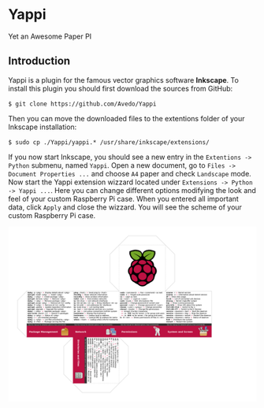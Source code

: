 # Yappi

Yet an Awesome Paper PI

## Introduction

Yappi is a plugin for the famous vector graphics software **Inkscape**. To install this plugin you should first download the sources from GitHub:

    $ git clone https://github.com/Avedo/Yappi

Then you can move the downloaded files to the extentions folder of your Inkscape installation:

    $ sudo cp ./Yappi/yappi.* /usr/share/inkscape/extensions/

If you now start Inkscape, you should see a new entry in the `Extentions -> Python` submenu, named `Yappi`. Open a new document, go to `Files -> Document Properties ...` and choose `A4` paper and check `Landscape` mode. Now start the Yappi extension wizzard located under `Extensions -> Python -> Yappi ...`. Here you can change different options modifying the look and feel of your custom Raspberry Pi case. When you entered all important data, click `Apply` and close the wizzard. You will see the scheme of your custom Raspberry Pi case.

![](./yappi-case.png)
